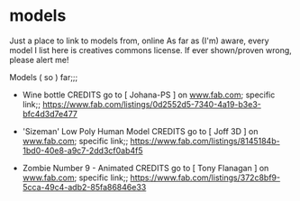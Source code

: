 # models
Just a place to link to models from, online
As far as (I'm) aware, every model I list here is creatives commons license. If ever shown/proven wrong, please alert me!

Models ( so ) far;;;
  -  Wine bottle
        CREDITS go to [ Johana-PS ] on www.fab.com;
        specific link;;
        https://www.fab.com/listings/0d2552d5-7340-4a19-b3e3-bfc4d3d7e477

  - 'Sizeman' Low Poly Human Model
        CREDITS go to [ Joff 3D ] on www.fab.com;
        specific link;;
        https://www.fab.com/listings/8145184b-1bd0-40e8-a9c7-2dd3cf0ab4f5
    
  - Zombie Number 9 - Animated
        CREDITS go to [ Tony Flanagan ] on www.fab.com;
        specific link;;
        https://www.fab.com/listings/372c8bf9-5cca-49c4-adb2-85fa86846e33
